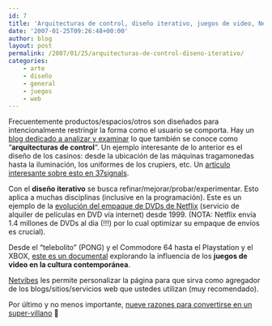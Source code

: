 ```yaml
---
id: 7
title: 'Arquitecturas de control, diseño iterativo, juegos de video, Netvibes'
date: '2007-01-25T09:26:48+00:00'
author: blog
layout: post
permalink: /2007/01/25/arquitecturas-de-control-diseno-iterativo/
categories:
    - arte
    - diseño
    - general
    - juegos
    - web
---
```


Frecuentemente productos/espacios/otros son diseñados para intencionalmente restringir la forma como el usuario se comporta. Hay un [blog dedicado a analizar y examinar](http://architectures.danlockton.co.uk/) lo que también se conoce como “**arquitecturas de control**“. Un ejemplo interesante de lo anterior es el diseño de los casinos: desde la ubicación de las máquinas tragamonedas hasta la iluminación, los uniformes de los crupiers, etc. Un [artí­culo interesante sobre esto en 37signals](http://37signals.com/svn/archives2/the_casino_experience.php).

Con el **diseño iterativo** se busca refinar/mejorar/probar/experimentar. Esto aplica a muchas disciplinas (inclusive en la programación). Este es un ejemplo de la [evolución del empaque de DVDs de Netflix](http://money.cnn.com/popups/2006/biz2/netflix/frameset.exclude.html) (servicio de alquiler de pelí­culas en DVD ví­a internet) desde 1999. (NOTA: Netflix enví­a 1.4 millones de DVDs al dia (!!!) por lo cual optimizar su empaque de enví­os es crucial).

Desde el “telebolito” (PONG) y el Commodore 64 hasta el Playstation y el XBOX, [este es un documental](http://www.8bitmovie.com/) explorando la influencia de los **juegos de video en la cultura contemporánea**.

[Netvibes](http://www.netvibes.com/) les permite personalizar la página para que sirva como agregador de los blogs/sitios/servicios web que ustedes utilizan (muy recomendado).

Por último y no menos importante, [nueve razones para convertirse en un super-villano](http://www.sandstorming.com/2006/10/9-reasons-to-become-an-evil-super-villain/) 🙂